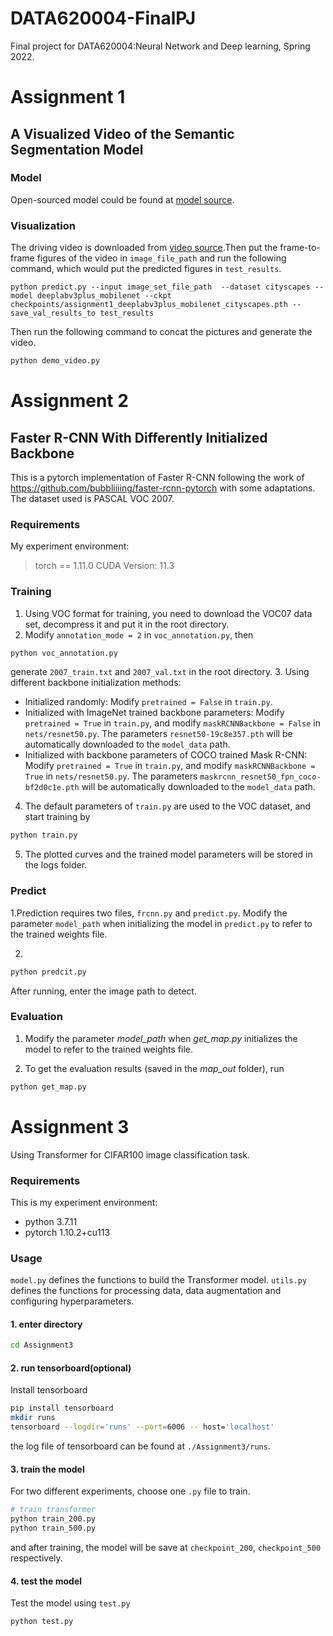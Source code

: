 # DATA620004-FinalPJ
Final project for DATA620004:Neural Network and Deep learning, Spring 2022.

# **Assignment 1**
## **A Visualized Video of the Semantic Segmentation Model**

### **Model**

Open-sourced model could be found at [model source](https://github.com/VainF/DeepLabV3Plus-Pytorch). 

### **Visualization**

The driving video is downloaded from [video source](https://www.cityscapes-dataset.com/file-handling/?packageID=12).Then put the frame-to-frame figures of the video in `image_file_path` and run the following command, which would put the predicted figures in `test_results`.

```shell
python predict.py --input image_set_file_path  --dataset cityscapes --model deeplabv3plus_mobilenet --ckpt checkpoints/assignment1_deeplabv3plus_mobilenet_cityscapes.pth --save_val_results_to test_results
```

Then run the following command to concat the pictures and generate the video.

```python
python demo_video.py
```

# **Assignment 2**

## **Faster R-CNN With Differently Initialized Backbone**
This is a pytorch implementation of Faster R-CNN following the work of https://github.com/bubbliiiing/faster-rcnn-pytorch with some adaptations. The dataset used is PASCAL VOC 2007.

### **Requirements**
My experiment environment:
>torch == 1.11.0 CUDA Version: 11.3

### **Training**
1. Using VOC format for training, you need to download the VOC07 data set, decompress it and put it in the root directory.
2. Modify `annotation_mode = 2` in `voc_annotation.py`, then
```bash
python voc_annotation.py
```
generate `2007_train.txt` and `2007_val.txt` in the root directory.
3. Using different backbone initialization methods:
* Initialized randomly: Modify `pretrained = False` in `train.py`.
* Initialized with ImageNet trained backbone parameters: Modify `pretrained = True` in `train.py`, and modify `maskRCNNBackbone = False` in `nets/resnet50.py`. The parameters `resnet50-19c8e357.pth` will be automatically downloaded to the `model_data` path. 
* Initialized with backbone parameters of COCO trained Mask R-CNN: Modify `pretrained = True` in `train.py`, and modify `maskRCNNBackbone = True` in `nets/resnet50.py`. The parameters `maskrcnn_resnet50_fpn_coco-bf2d0c1e.pth` will be automatically downloaded to the `model_data` path. 
4. The default parameters of `train.py` are used to the VOC dataset, and start training by
```bash
python train.py
```
5. The plotted curves and the trained model parameters will be stored in the logs folder.

### **Predict**
1.Prediction requires two files, `frcnn.py` and `predict.py`. Modify the parameter `model_path` when initializing the model in `predict.py` to refer to the trained weights file.

2. 
```bash
python predcit.py
```
After running, enter the image path to detect.

### **Evaluation**
1. Modify the parameter *model_path* when *get_map.py* initializes the model to refer to the trained weights file.
 
2. To get the evaluation results (saved in the *map_out* folder), run
```bash
python get_map.py
```

# **Assignment 3**

Using Transformer for CIFAR100 image classification task.

### **Requirements**
This is my experiment environment:
- python 3.7.11
- pytorch 1.10.2+cu113

### **Usage**
`model.py` defines the functions to build the Transformer model. `utils.py` defines the functions for processing data, data augmentation and configuring hyperparameters.
#### **1. enter directory**
```bash
cd Assignment3
```

#### **2. run tensorboard(optional)**
Install tensorboard
```bash
pip install tensorboard
mkdir runs
tensorboard --logdir='runs' --port=6006 -- host='localhost'
```
the log file of  tensorboard can be found at `./Assignment3/runs`.

#### **3. train the model**
For two different experiments, choose one `.py` file to train.
```bash
# train transformer
python train_200.py 
python train_500.py 
```
and after training, the model will be save at `checkpoint_200`, `checkpoint_500` respectively.


#### **4. test the model**
Test the model using `test.py`
```bash
python test.py 
```

